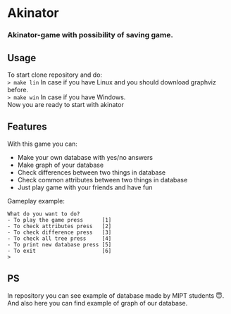# Akinator
### Akinator-game with possibility of saving game. 

## Usage
To start clone repository and do:  
```> make lin```
In case if you have Linux and you should download graphviz before.   
```> make win```
In case if you have Windows.   
Now you are ready to start with akinator

## Features
With this game you can:
* Make your own database with yes/no answers
* Make graph of your database
* Check differences between two things in database
* Check common attributes between two things in database
* Just play game with your friends and have fun   

Gameplay example:
```*********MENU*********
What do you want to do?
- To play the game press      [1]
- To check attributes press   [2]
- To check difference press   [3]
- To check all tree press     [4]
- To print new database press [5]
- To exit                     [6]
>
```

## PS
In repository you can see example of database made by MIPT students 😇.
And also here you can find example of graph of our database.
